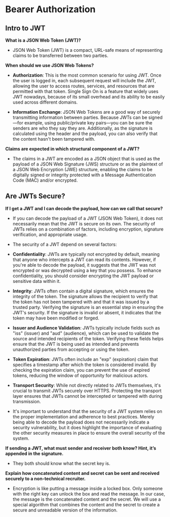# Bearer Authorization

## Intro to JWT

**What is a JSON Web Token (JWT)?**

- JSON Web Token (JWT) is a compact, URL-safe means of representing
   claims to be transferred between two parties.

**When should we use JSON Web Tokens?**

- **Authorization**: This is the most common scenario for using JWT. Once the user is logged in, each subsequent request will include the JWT, allowing the user to access routes, services, and resources that are permitted with that token. Single Sign On is a feature that widely uses JWT nowadays, because of its small overhead and its ability to be easily used across different domains.

- **Information Exchange**: JSON Web Tokens are a good way of securely transmitting information between parties. Because JWTs can be signed—for example, using public/private key pairs—you can be sure the senders are who they say they are. Additionally, as the signature is calculated using the header and the payload, you can also verify that the content hasn't been tampered with.

**Claims are expected in which structural component of a JWT?**

- The claims in a JWT are encoded as a JSON object that is used as the payload of a JSON Web Signature (JWS) structure or as the plaintext of a JSON Web Encryption (JWE) structure, enabling the claims to be digitally signed or integrity protected with a Message Authentication Code (MAC) and/or encrypted.

## Are JWTs Secure?

**If I get a JWT and I can decode the payload, how can we call that secure?**

- If you can decode the payload of a JWT (JSON Web Token), it does not necessarily mean that the JWT is secure on its own. The security of JWTs relies on a combination of factors, including encryption, signature verification, and appropriate usage.

- The security of a JWT depend on several factors:

- **Confidentiality**: JWTs are typically not encrypted by default, meaning that anyone who intercepts a JWT can read its contents. However, if you're able to decode the payload, it suggests that the JWT was not encrypted or was decrypted using a key that you possess. To enhance confidentiality, you should consider encrypting the JWT payload or sensitive data within it.

- **Integrity**: JWTs often contain a digital signature, which ensures the integrity of the token. The signature allows the recipient to verify that the token has not been tampered with and that it was issued by a trusted party. Verifying the signature is an essential step in ensuring the JWT's security. If the signature is invalid or absent, it indicates that the token may have been modified or forged.

- **Issuer and Audience Validation**: JWTs typically include fields such as "iss" (issuer) and "aud" (audience), which can be used to validate the source and intended recipients of the token. Verifying these fields helps ensure that the JWT is being used as intended and prevents unauthorized parties from accepting or using the token.

- **Token Expiration**: JWTs often include an "exp" (expiration) claim that specifies a timestamp after which the token is considered invalid. By checking the expiration claim, you can prevent the use of expired tokens, reducing the window of opportunity for malicious actors.

- **Transport Security**: While not directly related to JWTs themselves, it's crucial to transmit JWTs securely over HTTPS. Protecting the transport layer ensures that JWTs cannot be intercepted or tampered with during transmission.

- It's important to understand that the security of a JWT system relies on the proper implementation and adherence to best practices. Merely being able to decode the payload does not necessarily indicate a security vulnerability, but it does highlight the importance of evaluating the other security measures in place to ensure the overall security of the system.

**If sending a JWT, what must sender and receiver both know? Hint, it’s appended in the signature.**

- They both should know what the secret key is.

**Explain how concatenated content and secret can be sent and received securely to a non-technical recruiter.**

- Encryption is like putting a message inside a locked box. Only someone with the right key can unlock the box and read the message. In our case, the message is the concatenated content and the secret. We will use a special algorithm that combines the content and the secret to create a secure and unreadable version of the information.